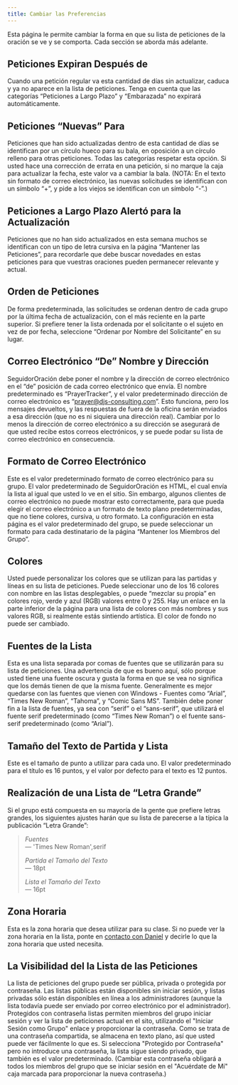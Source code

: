 ```yaml
---
title: Cambiar las Preferencias
---
```


Esta página le permite cambiar la forma en que su lista de peticiones de la oración se ve y se comporta. Cada sección se aborda más adelante.

## Peticiones Expiran Después de

Cuando una petición regular va esta cantidad de días sin actualizar, caduca y ya no aparece en la lista de peticiones. Tenga en cuenta que las categorías “Peticiones a Largo Plazo” y “Embarazada” no expirará automáticamente.

## Peticiones “Nuevas” Para

Peticiones que han sido actualizadas dentro de esta cantidad de días se identifican por un círculo hueco para su bala, en oposición a un círculo relleno para otras peticiones. Todas las categorías respetar esta opción. Si usted hace una corrección de errata en una petición, si no marque la caja para actualizar la fecha, este valor va a cambiar la bala. (NOTA: En el texto sin formato de correo electrónico, las nuevas solicitudes se identifican con un símbolo “+”, y pide a los viejos se identifican con un símbolo “-”.)

## Peticiones a Largo Plazo Alertó para la Actualización

Peticiones que no han sido actualizados en esta semana muchos se identifican con un tipo de letra cursiva en la página “Mantener las Peticiones”, para recordarle que debe buscar novedades en estas peticiones para que vuestras oraciones pueden permanecer relevante y actual.

## Orden de Peticiones

De forma predeterminada, las solicitudes se ordenan dentro de cada grupo por la última fecha de actualización, con el más reciente en la parte superior. Si prefiere tener la lista ordenada por el solicitante o el sujeto en vez de por fecha, seleccione “Ordenar por Nombre del Solicitante” en su lugar.

## Correo Electrónico “De” Nombre y Dirección

SeguidorOración debe poner el nombre y la dirección de correo electrónico en el “de” posición de cada correo electrónico que envía. El nombre predeterminado es “PrayerTracker”, y el valor predeterminado dirección de correo electrónico es “prayer@djs-consulting.com”. Esto funciona, pero los mensajes devueltos, y las respuestas de fuera de la oficina serán enviados a esa dirección (que no es ni siquiera una dirección real). Cambiar por lo menos la dirección de correo electrónico a su dirección se asegurará de que usted recibe estos correos electrónicos, y se puede podar su lista de correo electrónico en consecuencia.

## Formato de Correo Electrónico

Este es el valor predeterminado formato de correo electrónico para su grupo. El valor predeterminado de SeguidorOración es HTML, el cual envía la lista al igual que usted lo ve en el sitio. Sin embargo, algunos clientes de correo electrónico no puede mostrar esto correctamente, para que pueda elegir el correo electrónico a un formato de texto plano predeterminadas, que no tiene colores, cursiva, u otro formato. La configuración en esta página es el valor predeterminado del grupo, se puede seleccionar un formato para cada destinatario de la página “Mantener los Miembros del Grupo”.

## Colores

Usted puede personalizar los colores que se utilizan para las partidas y líneas en su lista de peticiones. Puede seleccionar uno de los 16 colores con nombre en las listas desplegables, o puede “mezclar su propia” en colores rojo, verde y azul (RGB) valores entre 0 y 255. Hay un enlace en la parte inferior de la página para una lista de colores con más nombres y sus valores RGB, si realmente estás sintiendo artística. El color de fondo no puede ser cambiado.

## Fuentes de la Lista

Esta es una lista separada por comas de fuentes que se utilizarán para su lista de peticiones. Una advertencia de que es bueno aquí, sólo porque usted tiene una fuente oscura y gusta la forma en que se vea no significa que los demás tienen de que la misma fuente. Generalmente es mejor quedarse con las fuentes que vienen con Windows - Fuentes como “Arial”, “Times New Roman”, “Tahoma”, y “Comic Sans MS”. También debe poner fin a la lista de fuentes, ya sea con “serif” o el “sans-serif”, que utilizará el fuente serif predeterminado (como “Times New Roman”) o el fuente sans-serif predeterminado (como “Arial”).

## Tamaño del Texto de Partida y Lista

Este es el tamaño de punto a utilizar para cada uno. El valor predeterminado para el título es 16 puntos, y el valor por defecto para el texto es 12 puntos.

## Realización de una Lista de “Letra Grande”

Si el grupo está compuesta en su mayoría de la gente que prefiere letras grandes, los siguientes ajustes harán que su lista de parecerse a la típica la publicación “Letra Grande”:

> _Fuentes_<br>
> &#8212; 'Times New Roman',serif
>
> _Partida el Tamaño del Texto_<br>
> &#8212; 18pt
>
> _Lista el Tamaño del Texto_<br>
> &#8212; 16pt

## Zona Horaria

Esta es la zona horaria que desea utilizar para su clase. Si no puede ver la zona horaria en la lista, ponte en [contacto con Daniel](mailto:daniel@djs-consulting.com?subject=Zona%20Horaria%20por%20SeguidorOración) y decirle lo que la zona horaria que usted necesita.

## La Visibilidad del la Lista de las Peticiones

La lista de peticiones del grupo puede ser pública, privada o protegida por contraseña. Las listas públicas están disponibles sin iniciar sesión, y listas privadas sólo están disponibles en línea a los administradores (aunque la lista todavía puede ser enviado por correo electrónico por el administrador). Protegidos con contraseña listas permiten miembros del grupo iniciar sesión y ver la lista de peticiones actual en el sito, utilizando el "Iniciar Sesión como Grupo" enlace y proporcionar la contraseña. Como se trata de una contraseña compartida, se almacena en texto plano, así que usted puede ver fácilmente lo que es. Si selecciona "Protegido por Contraseña" pero no introduce una contraseña, la lista sigue siendo privado, que también es el valor predeterminado. (Cambiar esta contraseña obligará a todos los miembros del grupo que se iniciar sesión en el "Acuérdate de Mí" caja marcada para proporcionar la nueva contraseña.)
